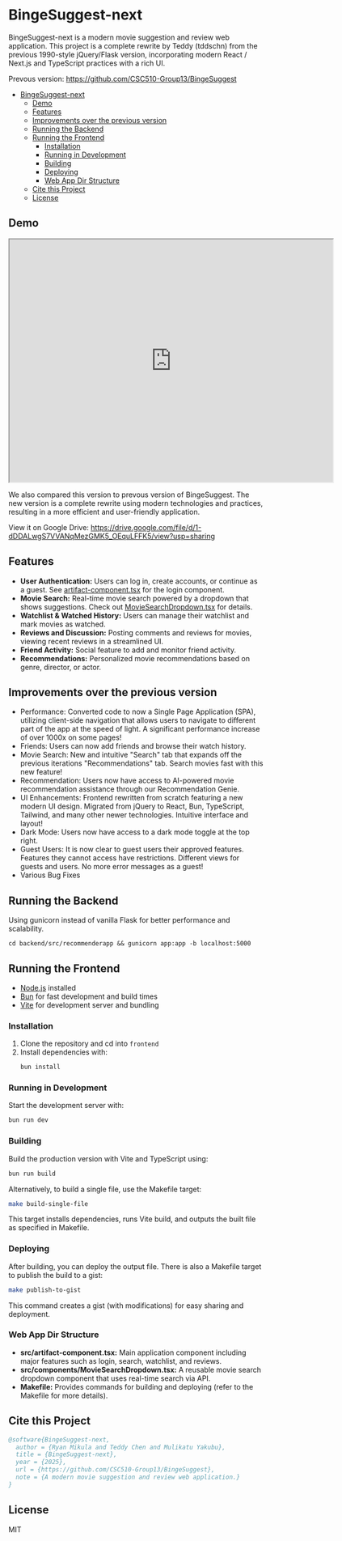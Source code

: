 # BingeSuggest-next

BingeSuggest-next is a modern movie suggestion and review web application. This project is a complete rewrite by Teddy (tddschn) from the previous 1990-style jQuery/Flask version, incorporating modern React / Next.js and TypeScript practices with a rich UI.

Prevous version: https://github.com/CSC510-Group13/BingeSuggest

- [BingeSuggest-next](#bingesuggest-next)
  - [Demo](#demo)
  - [Features](#features)
  - [Improvements over the previous version](#improvements-over-the-previous-version)
  - [Running the Backend](#running-the-backend)
  - [Running the Frontend](#running-the-frontend)
    - [Installation](#installation)
    - [Running in Development](#running-in-development)
    - [Building](#building)
    - [Deploying](#deploying)
    - [Web App Dir Structure](#web-app-dir-structure)
  - [Cite this Project](#cite-this-project)
  - [License](#license)


## Demo


<iframe src="https://drive.google.com/file/d/1-dDDALwgS7VVANqMezGMK5_OEquLFFK5/preview" width="640" height="480" allow="autoplay"></iframe>

We also compared this version to prevous version of BingeSuggest. The new version is a complete rewrite using modern technologies and practices, resulting in a more efficient and user-friendly application.

View it on Google Drive: https://drive.google.com/file/d/1-dDDALwgS7VVANqMezGMK5_OEquLFFK5/view?usp=sharing

## Features

- **User Authentication:** Users can log in, create accounts, or continue as a guest. See [artifact-component.tsx](#file:artifact-component.tsx-context) for the login component.
- **Movie Search:** Real-time movie search powered by a dropdown that shows suggestions. Check out [MovieSearchDropdown.tsx](#file:MovieSearchDropdown.tsx-context) for details.
- **Watchlist & Watched History:** Users can manage their watchlist and mark movies as watched.
- **Reviews and Discussion:** Posting comments and reviews for movies, viewing recent reviews in a streamlined UI.
- **Friend Activity:** Social feature to add and monitor friend activity.
- **Recommendations:** Personalized movie recommendations based on genre, director, or actor.

## Improvements over the previous version

- Performance: Converted code to now a Single Page Application (SPA), utilizing client-side navigation that allows users to navigate to different part of the app at the speed of light. A significant performance increase of over 1000x on some pages!
- Friends: Users can now add friends and browse their watch history.
- Movie Search: New and intuitive "Search" tab that expands off the previous iterations "Recommendations" tab. Search movies fast with this new feature!
- Recommendation: Users now have access to AI-powered movie recommendation assistance through our Recommendation Genie.
- UI Enhancements: Frontend rewritten from scratch featuring a new modern UI design. Migrated from jQuery to React, Bun, TypeScript, Tailwind, and many other newer technologies. Intuitive interface and layout!
- Dark Mode: Users now have access to a dark mode toggle at the top right.
- Guest Users: It is now clear to guest users their approved features. Features they cannot access have restrictions. Different views for guests and users. No more error messages as a guest!
- Various Bug Fixes

## Running the Backend

Using gunicorn instead of vanilla Flask for better performance and scalability.

```
cd backend/src/recommenderapp && gunicorn app:app -b localhost:5000
```

## Running the Frontend

- [Node.js](https://nodejs.org/) installed
- [Bun](https://bun.sh) for fast development and build times
- [Vite](https://vitejs.dev/) for development server and bundling

### Installation

1. Clone the repository and cd into `frontend`
2. Install dependencies with:
   ```sh
   bun install
   ```

### Running in Development

Start the development server with:
```sh
bun run dev
```

### Building

Build the production version with Vite and TypeScript using:
```sh
bun run build
```

Alternatively, to build a single file, use the Makefile target:
```sh
make build-single-file
```
This target installs dependencies, runs Vite build, and outputs the built file as specified in Makefile.

### Deploying

After building, you can deploy the output file. There is also a Makefile target to publish the build to a gist:
```sh
make publish-to-gist
```
This command creates a gist (with modifications) for easy sharing and deployment.

### Web App Dir Structure

- **src/artifact-component.tsx:** Main application component including major features such as login, search, watchlist, and reviews.
- **src/components/MovieSearchDropdown.tsx:** A reusable movie search dropdown component that uses real-time search via API.
- **Makefile:** Provides commands for building and deploying (refer to the Makefile for more details).

## Cite this Project

```bibtex
@software{BingeSuggest-next,
  author = {Ryan Mikula and Teddy Chen and Mulikatu Yakubu},
  title = {BingeSuggest-next},
  year = {2025},
  url = {https://github.com/CSC510-Group13/BingeSuggest},
  note = {A modern movie suggestion and review web application.}
}
```

## License

MIT
